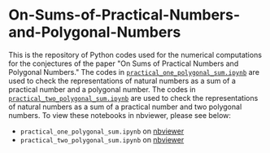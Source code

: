 # On-Sums-of-Practical-Numbers-and-Polygonal-Numbers

This is the repository of Python codes used for the numerical computations for the conjectures of the paper "On Sums of Practical Numbers and Polygonal Numbers." The codes in [`practical_one_polygonal_sum.ipynb`](../main/practical_one_polygonal_sum.ipynb) are used to check the representations of natural numbers as a sum of a practical number and a polygonal number. The codes in [`practical_two_polygonal_sum.ipynb`](../main/practical_two_polygonal_sum.ipynb) are used to check the representations of natural numbers as a sum of a practical number and two polygonal numbers. To view these notebooks in nbviewer, please see below:
- `practical_one_polygonal_sum.ipynb` on [nbviewer](https://nbviewer.org/github/ducvktran/On-Sums-of-Practical-Numbers-and-Polygonal-Numbers/blob/main/practical_one_polygonal_sum.ipynb)
- `practical_two_polygonal_sum.ipynb` on [nbviewer](https://nbviewer.org/github/ducvktran/On-Sums-of-Practical-Numbers-and-Polygonal-Numbers/blob/main/practical_two_polygonal_sum.ipynb)
